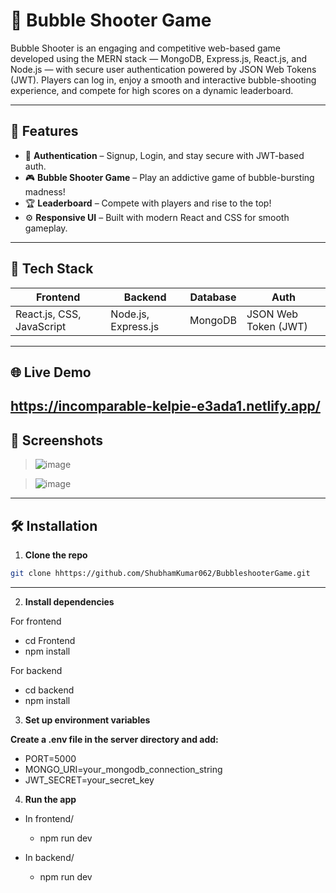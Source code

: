 # 🎯 Bubble Shooter Game

Bubble Shooter is an engaging and competitive web-based game developed using the MERN stack — MongoDB, Express.js, React.js, and Node.js — with secure user authentication powered by JSON Web Tokens (JWT).
Players can log in, enjoy a smooth and interactive bubble-shooting experience, and compete for high scores on a dynamic leaderboard.

---

## 🧩 Features

- 🔐 **Authentication** – Signup, Login, and stay secure with JWT-based auth.
- 🎮 **Bubble Shooter Game** – Play an addictive game of bubble-bursting madness!
- 🏆 **Leaderboard** – Compete with players and rise to the top!
- ⚙️ **Responsive UI** – Built with modern React and CSS for smooth gameplay.

---

## 🚀 Tech Stack

| Frontend | Backend | Database | Auth |
|----------|---------|----------|------|
| React.js, CSS, JavaScript | Node.js, Express.js | MongoDB | JSON Web Token (JWT) |

---
## 🌐 Live Demo
   https://incomparable-kelpie-e3ada1.netlify.app/
---
## 📸 Screenshots

> ![image](https://github.com/user-attachments/assets/cca87a35-ab4c-4dd9-912b-164c603524d1)

> ![image](https://github.com/user-attachments/assets/42a16dfe-0c53-461f-80b7-acb248a61565)


---

## 🛠️ Installation

1. **Clone the repo**

```bash
git clone hhttps://github.com/ShubhamKumar062/BubbleshooterGame.git
```
----
2. **Install dependencies**

 For frontend
- cd Frontend
- npm install

 For backend
- cd backend
- npm install

3. **Set up environment variables**

  **Create a .env file in the server directory and add:**
  
  - PORT=5000
  - MONGO_URI=your_mongodb_connection_string
  - JWT_SECRET=your_secret_key

4. **Run the app**

- In frontend/
  - npm run dev

- In backend/
  - npm run dev
